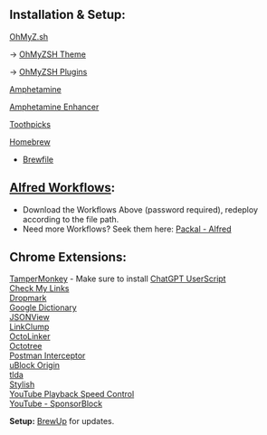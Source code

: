 **Installation & Setup:**
-------------------------------
[OhMyZ.sh](https://ohmyz.sh/#install)

-> [OhMyZSH Theme](https://github.com/romkatv/powerlevel10k)

-> [OhMyZSH Plugins](https://github.com/ohmyzsh/ohmyzsh/wiki/Plugins)

[Amphetamine](https://apps.apple.com/us/app/amphetamine/id937984704?mt=12)

[Amphetamine Enhancer](https://github.com/x74353/Amphetamine-Enhancer)

[Toothpicks](https://apps.apple.com/us/app/toothpicks/id998361254?mt=12)

[Homebrew](https://brew.sh/)

- [Brewfile](https://github.com/lyr1cx/BrewUp/blob/master/Brewfile.tcx.local)

[Alfred Workflows](https://drive.proton.me/urls/F3N3MYCZHR#fcJghlzjEbYm):
-----------------
- Download the Workflows Above (password required), redeploy according to the file path.
- Need more Workflows? Seek them here: [Packal - Alfred](https://www.packal.org/)

**Chrome Extensions:**
----------------------
[TamperMonkey](https://chrome.google.com/webstore/detail/tampermonkey/dhdgffkkebhmkfjojejmpbldmpobfkfo) - Make sure to install [ChatGPT UserScript](https://github.com/lyr1cx/ChatGPT-Alfred/blob/main/chatgpt_tampermonkey_user_script.js)     
[Check My Links](https://chrome.google.com/webstore/detail/check-my-links/ojkcdipcgfaekbeaelaapakgnjflfglf)     
[Dropmark](https://chrome.google.com/webstore/detail/add-to-dropmark/foiapgoppijipmmgkaibacckkhbngfhp/related)      
[Google Dictionary](https://chrome.google.com/webstore/detail/google-dictionary-by-goog/mgijmajocgfcbeboacabfgobmjgjcoja/related)       
[JSONView](https://chrome.google.com/webstore/detail/jsonvue/chklaanhfefbnpoihckbnefhakgolnmc/related)      
[LinkClump](https://chrome.google.com/webstore/detail/linkclump/lfpjkncokllnfokkgpkobnkbkmelfefj/related)       
[OctoLinker](https://chrome.google.com/webstore/detail/octolinker/jlmafbaeoofdegohdhinkhilhclaklkp/related)     
[Octotree](https://chrome.google.com/webstore/detail/octotree-github-code-tree/bkhaagjahfmjljalopjnoealnfndnagc)        
[Postman Interceptor](https://chrome.google.com/webstore/detail/postman-interceptor/aicmkgpgakddgnaphhhpliifpcfhicfo/related)       
[uBlock Origin](https://chrome.google.com/webstore/detail/ublock-origin/cjpalhdlnbpafiamejdnhcphjbkeiagm/related)       
[tlda](https://chrome.google.com/webstore/detail/tlda/ogefhmcfhgggggefddkaemfifdcljbml/related)     
[Stylish](https://chrome.google.com/webstore/detail/stylish-custom-themes-for/fjnbnpbmkenffdnngjfgmeleoegfcffe/related)     
[YouTube Playback Speed Control](https://chrome.google.com/webstore/detail/youtube-playback-speed-co/hdannnflhlmdablckfkjpleikpphncik)  
[YouTube - SponsorBlock](https://chrome.google.com/webstore/detail/sponsorblock-for-youtube/mnjggcdmjocbbbhaepdhchncahnbgone)   

**Setup:** [BrewUp](https://github.com/lyr1cx/BrewUp/) for updates.
